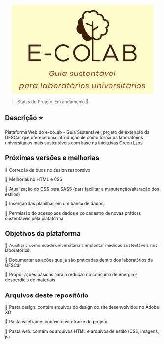 <p align="center">
  <img src="web/img/titulo.png">
</p>

> Status do Projeto: Em andamento :construction:

## Descrição :star:

Plataforma Web do e-coLab - Guia Sustentável, projeto de extensão da UFSCar que oferece uma 
introdução de como tornar os laboratórios universitários mais sustentáveis com base na iniciativas Green Labs. 

## Próximas versões e melhorias

:small_blue_diamond: Correção de bugs no design responsivo

:small_blue_diamond: Melhorias no HTML e CSS

:small_blue_diamond: Atualização do CSS para SASS (para facilitar a manutenção/alteração dos estilos)

:small_blue_diamond: Inserção das planilhas em um banco de dados

:small_blue_diamond: Permissão do acesso aos dados e do cadastro de novas práticas sustentáveis pela plataforma

## Objetivos da plataforma

:small_orange_diamond: Auxiliar a comunidade universitária a implantar medidas sustentáveis nos laboratórios

:small_orange_diamond: Documentar as ações que já são praticadas dentro dos laboratórios da UFSCar

:small_orange_diamond: Propor ações básicas para a redução no consumo de energia e desperdício de materiais

## Arquivos deste repositório

:open_file_folder: Pasta design: contém arquivos do design do site desenvolvidos no Adobe XD

:open_file_folder: Pasta wireframe: contém o wireframe do projeto

:open_file_folder: Pasta web: contém os arquivos HTML e arquivos de estilo (CSS, imagens, js)
